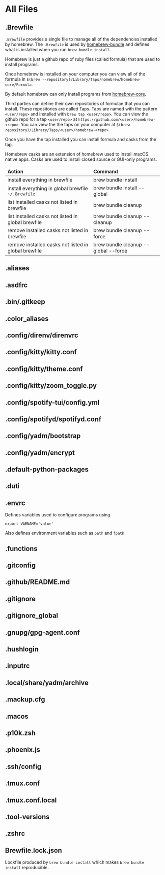 # All Files

## .Brewfile

`.Brewfile` provides a single file to manage all of the dependencies installed by homebrew.
The `.Brewfile` is used by [homebrew-bundle](https://github.com/Homebrew/homebrew-bundle) and defines what is installed when you run `brew bundle install`.

Homebrew is just a github repo of ruby files (called formula) that are used to install programs.

Once homebrew is installed on your computer you can view all of the formula in `$(brew --repository)/Library/Taps/homebrew/homebrew-core/Formula`.

By default homebrew can only install programs from [homebrew-core](https://github.com/Homebrew/homebrew-core).

Third parties can define their own repositories of formulae that you can install.
These repositories are called Taps.
Taps are named with the pattern `<user/repo>` and installed with `brew tap <user/repo>`.
You can view the github repo for a tap `<user/repo>` at `https://github.com/<user>/homebrew-<repo>`.
You can view the the taps on your computer at `$(brew --repository)/Library/Taps/<user>/homebrew-<repo>`.

Once you have the tap installed you can install formula and casks from the tap.

Homebrew casks are an extension of homebrew used to install macOS native apps.
Casks are used to install closed source or GUI-only programs.

| Action                                               | Command                              |
| :--------------------------------------------------- | :----------------------------------- |
| install everything in brewfile                       | brew bundle install                  |
| install everything in global brewfile `~/.Brewfile`  | brew bundle install --global         |
| list installed casks not listed in brewfile          | brew bundle cleanup                  |
| list installed casks not listed in global brewfile   | brew bundle cleanup --cleanup        |
| remove installed casks not listed in brewfile        | brew bundle cleanup --force          |
| remove installed casks not listed in global brewfile | brew bundle cleanup --global --force |

## .aliases

## .asdfrc

## .bin/.gitkeep

## .color_aliases

## .config/direnv/direnvrc

## .config/kitty/kitty.conf

## .config/kitty/theme.conf

## .config/kitty/zoom_toggle.py

## .config/spotify-tui/config.yml

## .config/spotifyd/spotifyd.conf

## .config/yadm/bootstrap

## .config/yadm/encrypt

## .default-python-packages

## .duti

## .envrc

Defines variables used to configure programs using

```
export VARNAME='value'
```

Also defines environment variables such as `path` and `fpath`.

## .functions

## .gitconfig

## .github/README.md

## .gitignore

## .gitignore_global

## .gnupg/gpg-agent.conf

## .hushlogin

## .inputrc

## .local/share/yadm/archive

## .mackup.cfg

## .macos

## .p10k.zsh

## .phoenix.js

## .ssh/config

## .tmux.conf

## .tmux.conf.local

## .tool-versions

## .zshrc

## Brewfile.lock.json

Lockfile produced by `brew bundle install` which makes `brew bundle install` reproducible.
